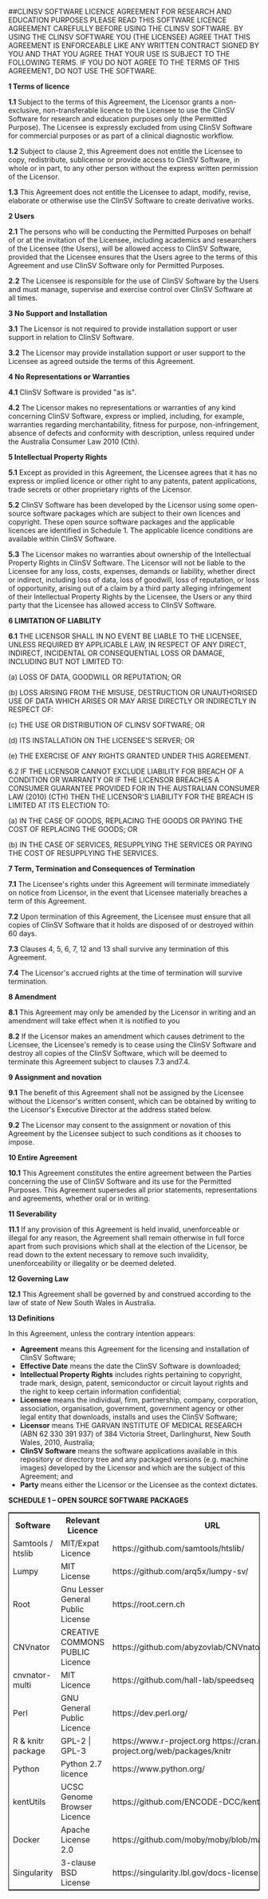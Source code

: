 ##CLINSV SOFTWARE LICENCE AGREEMENT FOR RESEARCH AND EDUCATION PURPOSES
PLEASE READ THIS SOFTWARE LICENCE AGREEMENT CAREFULLY BEFORE USING THE CLINSV SOFTWARE. BY USING THE CLINSV SOFTWARE YOU (THE LICENSEE) AGREE THAT THIS AGREEMENT IS ENFORCEABLE LIKE ANY WRITTEN CONTRACT SIGNED BY YOU AND THAT YOU AGREE THAT YOUR USE IS SUBJECT TO THE FOLLOWING TERMS. IF YOU DO NOT AGREE TO THE TERMS OF THIS AGREEMENT, DO NOT USE THE SOFTWARE.

**1 Terms of licence**

**1.1** Subject to the terms of this Agreement, the Licensor grants a non-exclusive, non-transferable licence to the Licensee to use the ClinSV Software for research and education purposes only (the Permitted Purpose). The Licensee is expressly excluded from using ClinSV Software for commercial purposes or as part of a clinical diagnostic workflow.

**1.2** Subject to clause 2, this Agreement does not entitle the Licensee to copy, redistribute, sublicense or provide access to ClinSV Software, in whole or in part, to any other person without the express written permission of the Licensor.

**1.3** This Agreement does not entitle the Licensee to adapt, modify, revise, elaborate or otherwise use the ClinSV Software to create derivative works. 

**2 Users**

**2.1**  The persons who will be conducting the Permitted Purposes on behalf of or at the invitation of the Licensee, including academics and researchers of the Licensee (the Users), will be allowed access to ClinSV Software, provided that the Licensee ensures that the Users agree to the terms of this Agreement and use ClinSV Software only for Permitted Purposes.

**2.2**  The Licensee is responsible for the use of ClinSV Software by the Users and must manage, supervise and exercise control over ClinSV Software at all times.

**3 No Support and Installation**

**3.1**  The Licensor is not required to provide installation support or user support in relation to ClinSV Software. 

**3.2**  The Licensor may provide installation support or user support to the Licensee as agreed outside the terms of this Agreement.

**4 No Representations or Warranties**

**4.1** ClinSV Software is provided "as is". 

**4.2** The Licensor makes no representations or warranties of any kind concerning ClinSV Software, express or implied, including, for example, warranties regarding merchantability, fitness for purpose, non-infringement, absence of defects and conformity with description, unless required under the Australia Consumer Law 2010 (Cth). 

**5 Intellectual Property Rights**

**5.1**  Except as provided in this Agreement, the Licensee agrees that it has no express or implied licence or other right to any patents, patent applications, trade secrets or other proprietary rights of the Licensor.  

**5.2**  ClinSV Software has been developed by the Licensor using some open-source software packages which are subject to their own licences and copyright. These open source software packages and the applicable licences are identified in Schedule 1. The applicable licence conditions are available within ClinSV Software.

**5.3**  The Licensor makes no warranties about ownership of the Intellectual Property Rights in ClinSV Software. The Licensor will not be liable to the Licensee for any loss, costs, expenses, demands or liability, whether direct or indirect, including loss of data, loss of goodwill, loss of reputation, or loss of opportunity, arising out of a claim by a third party alleging infringement of their Intellectual Property Rights by the Licensee, the Users or any third party that the Licensee has allowed access to ClinSV Software.

**6 LIMITATION OF LIABILITY**

**6.1**  THE LICENSOR SHALL IN NO EVENT BE LIABLE TO THE LICENSEE, UNLESS REQUIRED BY APPLICABLE LAW, IN RESPECT OF ANY DIRECT, INDIRECT, INCIDENTAL OR CONSEQUENTIAL LOSS OR DAMAGE, INCLUDING BUT NOT LIMITED TO: 

(a) LOSS OF DATA, GOODWILL OR REPUTATION; OR 

(b) LOSS ARISING FROM THE MISUSE, DESTRUCTION OR UNAUTHORISED USE OF DATA WHICH ARISES OR MAY ARISE DIRECTLY OR INDIRECTLY IN RESPECT OF: 

(c) THE USE OR DISTRIBUTION OF CLINSV SOFTWARE; OR

(d) ITS INSTALLATION ON THE LICENSEE'S SERVER; OR 

(e) THE EXERCISE OF ANY RIGHTS GRANTED UNDER THIS AGREEMENT. 

6.2 IF THE LICENSOR CANNOT EXCLUDE LIABILITY FOR BREACH OF A CONDITION OR WARRANTY OR IF THE LICENSOR BREACHES A CONSUMER GUARANTEE PROVIDED FOR IN THE AUSTRALIAN CONSUMER LAW (2010) (CTH) THEN THE LICENSOR'S LIABILITY FOR THE BREACH IS LIMITED AT ITS ELECTION TO: 

(a) IN THE CASE OF GOODS, REPLACING THE GOODS OR PAYING THE COST OF REPLACING THE GOODS; OR 

(b) IN THE CASE OF SERVICES, RESUPPLYING THE SERVICES OR PAYING THE COST OF RESUPPLYING THE SERVICES. 

**7 Term, Termination and Consequences of Termination**

**7.1**  The Licensee's rights under this Agreement will terminate immediately on notice from Licensor, in the event that Licensee materially breaches a term of this Agreement.

**7.2**  Upon termination of this Agreement, the Licensee must ensure that all copies of ClinSV Software that it holds are disposed of or destroyed within 60 days.

**7.3**  Clauses 4, 5, 6, 7, 12 and 13 shall survive any termination of this Agreement.

**7.4**  The Licensor's accrued rights at the time of termination will survive termination.

**8 Amendment**

**8.1**  This Agreement may only be amended by the Licensor in writing and an amendment will take effect when it is notified to you

**8.2** If the Licensor makes an amendment which causes detriment to the Licensee, the Licensee's remedy is to cease using the ClinSV Software and destroy all copies of the ClinSV Software, which will be deemed to terminate this Agreement subject to clauses 7.3 and7.4.  

**9 Assignment and novation**

**9.1**  The benefit of this Agreement shall not be assigned by the Licensee without the Licensor's written consent, which can be obtained by writing to the Licensor's Executive Director at the address stated below.

**9.2**  The Licensor may consent to the assignment or novation of this Agreement by the Licensee subject to such conditions as it chooses to impose.

**10 Entire Agreement**

**10.1**  This Agreement constitutes the entire agreement between the Parties concerning the use of ClinSV Software and its use for the Permitted Purposes. This Agreement supersedes all prior statements, representations and agreements, whether oral or in writing.

**11 Severability**

**11.1**  If any provision of this Agreement is held invalid, unenforceable or illegal for any reason, the Agreement shall remain otherwise in full force apart from such provisions which shall at the election of the Licensor, be read down to the extent necessary to remove such invalidity, unenforceability or illegality or be deemed deleted.

**12 Governing Law**

**12.1**  This Agreement shall be governed by and construed according to the law of state of New South Wales in Australia.

**13 Definitions**

In this Agreement, unless the contrary intention appears:

* **Agreement** means this Agreement for the licensing and installation of ClinSV Software;
* **Effective Date** means the date the ClinSV Software is downloaded;
* **Intellectual Property Rights** includes rights pertaining to copyright, trade mark, design, patent, semiconductor or circuit layout rights and the right to keep certain information confidential;
* **Licensee** means the individual, firm, partnership, company, corporation, association, organisation, government, government agency or other legal entity that downloads, installs and uses the ClinSV Software;
* **Licensor** means THE GARVAN INSTITUTE OF MEDICAL RESEARCH (ABN 62 330 391 937) of 384 Victoria Street, Darlinghurst, New South Wales, 2010, Australia;
* **ClinSV Software** means the software applications available in this repository or directory tree and any packaged versions (e.g. machine images) developed by the Licensor and which are the subject of this Agreement; and
* **Party** means either the Licensor or the Licensee as the context dictates.

**SCHEDULE 1 – OPEN SOURCE SOFTWARE PACKAGES**
<table style="border:1px solid black;">
<tr>
<th> Software </th>
<th> Relevant Licence </th>
<th> URL </th>
</tr>

<tr>
<td> Samtools / htslib </td>
<td> MIT/Expat Licence </td>
<td> https://github.com/samtools/htslib/ </td>
</tr>

<tr>
<td> Lumpy </td>
<td> MIT License </td>
<td> https://github.com/arq5x/lumpy-sv/ </td>
</tr>

<tr>
<td> Root </td>
<td> Gnu Lesser General Public License </td>
<td> https://root.cern.ch </td>
</tr>

<tr>
<td> CNVnator </td>
<td> CREATIVE COMMONS PUBLIC Licence </td>
<td> https://github.com/abyzovlab/CNVnator </td>
</tr>

<tr>
<td> cnvnator-multi </td>
<td> MIT Licence </td>
<td> https://github.com/hall-lab/speedseq </td>
</tr>


<tr>
<td> Perl </td>
<td> GNU General Public Licence </td>
<td> https://dev.perl.org/ </td>
</tr>

<tr>
<td> R & knitr package </td>
<td> GPL-2 | GPL-3 </td>
<td> https://www.r-project.org https://cran.r-project.org/web/packages/knitr </td>
</tr>

  
<tr>
<td> Python </td>
<td> Python 2.7 licence </td>
<td> https://www.python.org/ </td>
</tr>
  
<tr>
<td> kentUtils </td>
<td> UCSC Genome Browser Licence </td>
<td> https://github.com/ENCODE-DCC/kentUtils/ </td>
</tr>
 

<tr>
<td> Docker </td>
<td> Apache License 2.0 </td>
<td> https://github.com/moby/moby/blob/master/LICENSE </td>
</tr>


<tr>
<td> Singularity </td>
<td> 3-clause BSD License </td>
<td> https://singularity.lbl.gov/docs-license </td>
</tr>


</table>





